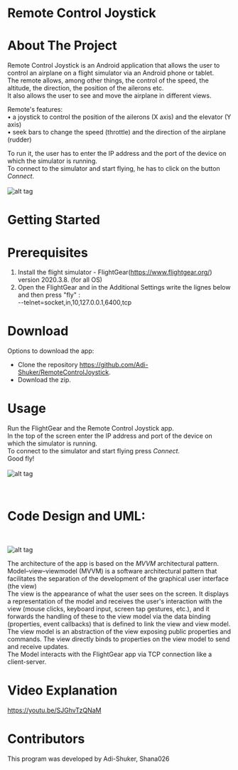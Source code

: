 # Remote Control Joystick

# About The Project

Remote Control Joystick is an Android application that allows the user to control an airplane on a flight simulator via an Android phone or tablet.<br>
The remote allows, among other things, the control of the speed, the altitude, the direction, the position of the ailerons etc. <br>
It also allows the user to see and move the airplane in different views.<br>

Remote's features: <br>
• a joystick to control the position of the ailerons (X axis) and the elevator (Y axis) <br>
• seek bars to change the speed (throttle) and the direction of the airplane (rudder) <br>

To run it, the user has to enter the IP address and the port of the device on which the simulator is running.<br>
To connect to the simulator and start flying, he has to click on the button *Connect*.<br> 
<br>
 ![alt tag](https://user-images.githubusercontent.com/81378726/123151129-d0868c80-d46b-11eb-82b0-f5d9f3e2d240.PNG)
<br>


# Getting Started

# Prerequisites

1) Install the flight simulator - FlightGear(https://www.flightgear.org/) version 2020.3.8. (for all OS)
2) Open the FlightGear and in the Additional Settings write the lignes below and then press "fly" : <br>
--telnet=socket,in,10,127.0.0.1,6400,tcp  <br>


# Download

Options to download the app: 
- Clone the repository https://github.com/Adi-Shuker/RemoteControlJoystick.
- Download the zip.


# Usage

Run the FlightGear and the Remote Control Joystick app. <br>
In the top of the screen enter the IP address and port of the device on which the simulator is running. <br>
To connect to the simulator and start flying  press *Connect*.<br>
Good fly! <br>
<br>
 ![alt tag](https://user-images.githubusercontent.com/81378726/123151990-bdc08780-d46c-11eb-9910-ffcf7ba14539.PNG)
<br>

<br>

# Code Design and UML:
<br>


 ![alt tag](https://user-images.githubusercontent.com/81378726/123220152-55a68b80-d4d6-11eb-8120-20bc7fc2144e.PNG)
<br>

The architecture of the app is based on the *MVVM* architectural pattern. <br>
Model–view–viewmodel (MVVM) is a software architectural pattern that facilitates the separation of the development of the graphical user interface (the view)<br>
The view is the appearance of what the user sees on the screen. It displays a representation of the model and receives the user's interaction with the view (mouse clicks,
keyboard input, screen tap gestures, etc.), and it forwards the handling of these to the view model via the data binding (properties, event callbacks) that is defined to link the view and view model.<br>
The view model is an abstraction of the view exposing public properties and commands. The view directly binds to properties on the view model to send and receive updates. <br>
The Model interacts with the FlightGear app via TCP connection like a client-server.

# Video Explanation 

https://youtu.be/SJGhvTzQNaM

# Contributors
This program was developed by Adi-Shuker, Shana026
